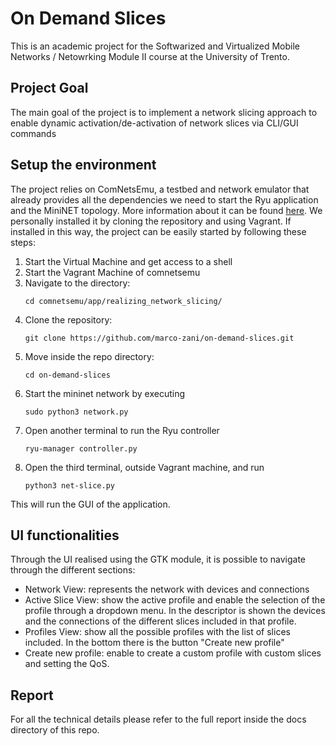 # On Demand Slices
This is an academic project for the Softwarized and Virtualized Mobile Networks / Netowrking Module II course at the University of Trento.

## Project Goal
The main goal of the project is to implement a network slicing approach to enable dynamic activation/de-activation of network slices via CLI/GUI commands

## Setup the environment
The project relies on ComNetsEmu, a testbed and network emulator that already provides all the dependencies we need to start the Ryu application and the MiniNET topology. More information about it can be found [here](https://git.comnets.net/public-repo/comnetsemu). We personally installed it by cloning the repository and using Vagrant. If installed in this way, the project can be easily started by following these steps:

1. Start the Virtual Machine and get access to a shell
2. Start the Vagrant Machine of comnetsemu
3. Navigate to the directory:
    ```
    cd comnetsemu/app/realizing_network_slicing/
    ```
4. Clone the repository: 
    ```
    git clone https://github.com/marco-zani/on-demand-slices.git
    ```
5. Move inside the repo directory: 
    ```
    cd on-demand-slices
    ```
6. Start the mininet network by executing
    ```
    sudo python3 network.py
    ```
7. Open another terminal to run the Ryu controller
    ```
    ryu-manager controller.py
    ```
8. Open the third terminal, outside Vagrant machine, and run
    ```
    python3 net-slice.py
    ```
This will run the GUI of the application.

## UI functionalities
Through the UI realised using the GTK module, it is possible to navigate through the different sections:
- Network View: represents the network with devices and connections
- Active Slice View: show the active profile and enable the selection of the profile through a dropdown menu. In the descriptor is shown the devices and the connections of the different slices included in that profile.
- Profiles View: show all the possible profiles with the list of slices included. In the bottom there is the button "Create new profile"
- Create new profile: enable to create a custom profile with custom slices and setting the QoS.

## Report
For all the technical details please refer to the full report inside the docs directory of this repo.
